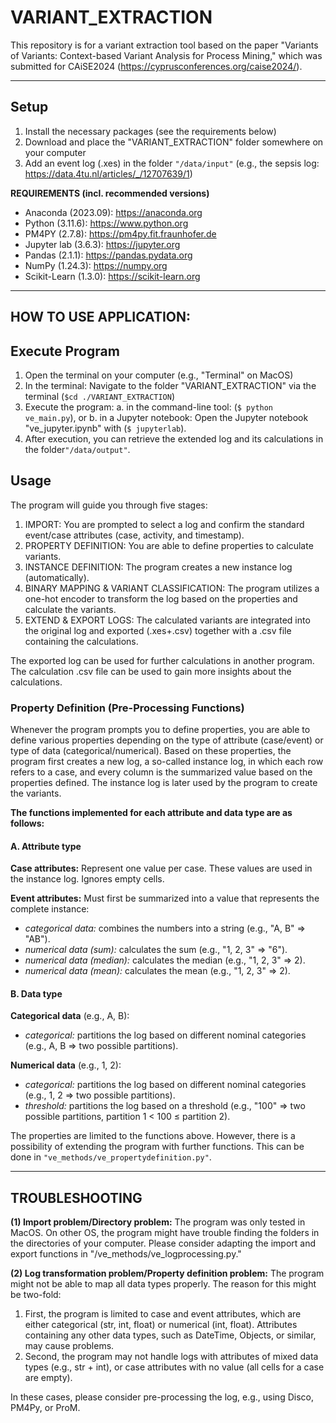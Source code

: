 # VARIANT_EXTRACTION
This repository is for a variant extraction tool based on the paper "Variants of Variants: Context-based Variant Analysis for Process Mining," which was submitted for CAiSE2024 (https://cyprusconferences.org/caise2024/). 

---

## Setup
1. Install the necessary packages (see the requirements below)
2. Download and place the "VARIANT_EXTRACTION" folder somewhere on your computer
3. Add an event log (.xes) in the folder `"/data/input"` (e.g., the sepsis log: https://data.4tu.nl/articles/_/12707639/1) 

**REQUIREMENTS (incl. recommended versions)**
* Anaconda (2023.09): https://anaconda.org 
* Python (3.11.6): https://www.python.org
* PM4PY (2.7.8): https://pm4py.fit.fraunhofer.de
* Jupyter lab (3.6.3): https://jupyter.org
* Pandas (2.1.1): https://pandas.pydata.org
* NumPy (1.24.3): https://numpy.org
* Scikit-Learn (1.3.0): https://scikit-learn.org

---
## HOW TO USE APPLICATION: 
## Execute Program
1. Open the terminal on your computer (e.g., "Terminal" on MacOS)
2. In the terminal: Navigate to the folder "VARIANT_EXTRACTION" via the terminal (`$cd ./VARIANT_EXTRACTION`)
3. Execute the program:
  a. in the command-line tool: (`$ python ve_main.py`), or
  b. in a Jupyter notebook: Open the Jupyter notebook "ve_jupyter.ipynb" with (`$ jupyterlab`).
4. After execution, you can retrieve the extended log and its calculations in the folder`"/data/output"`. 

## Usage
The program will guide you through five stages:
1. IMPORT: You are prompted to select a log and confirm the standard event/case attributes (case, activity, and timestamp).
2. PROPERTY DEFINITION: You are able to define properties to calculate variants.
3. INSTANCE DEFINITION: The program creates a new instance log (automatically).
4. BINARY MAPPING & VARIANT CLASSIFICATION: The program utilizes a one-hot encoder to transform the log based on the properties and calculate the variants.
5. EXTEND & EXPORT LOGS: The calculated variants are integrated into the original log and exported (.xes+.csv) together with a .csv file containing the calculations.

The exported log can be used for further calculations in another program. The calculation .csv file can be used to gain more insights about the calculations.

### Property Definition (Pre-Processing Functions)
Whenever the program prompts you to define properties, you are able to define various properties depending on the type of attribute (case/event) or type of data (categorical/numerical). Based on these properties, the program first creates a new log, a so-called instance log, in which each row refers to a case, and every column is the summarized value based on the properties defined. The instance log is later used by the program to create the variants.

**The functions implemented for each attribute and data type are as follows:**

#### A. Attribute type
**Case attributes:** Represent one value per case. These values are used in the instance log. Ignores empty cells.

**Event attributes:** Must first be summarized into a value that represents the complete instance:
- _categorical data:_ combines the numbers into a string (e.g., "A, B" => "AB").
- _numerical data (sum):_ calculates the sum (e.g., "1, 2, 3" => "6").
- _numerical data (median):_ calculates the median (e.g., "1, 2, 3" => 2).
- _numerical data (mean):_ calculates the mean (e.g., "1, 2, 3" => 2).

#### B. Data type

**Categorical data** (e.g., A, B):
- _categorical:_ partitions the log based on different nominal categories (e.g., A, B => two possible partitions).

**Numerical data** (e.g., 1, 2):
- _categorical:_ partitions the log based on different nominal categories (e.g., 1, 2 => two possible partitions).
- _threshold:_ partitions the log based on a threshold (e.g., "100" => two possible partitions, partition 1 < 100 ≤ partition 2).

The properties are limited to the functions above. However, there is a possibility of extending the program with further functions. This can be done in `"ve_methods/ve_propertydefinition.py"`. 
  
---
## TROUBLESHOOTING
**(1) Import problem/Directory problem:**
The program was only tested in MacOS. On other OS, the program might have trouble finding the folders in the directories of your computer. 
Please consider adapting the import and export functions in "/ve_methods/ve_logprocessing.py."

**(2) Log transformation problem/Property definition problem:**
The program might not be able to map all data types properly. The reason for this might be two-fold:
1. First, the program is limited to case and event attributes, which are either categorical (str, int, float) or numerical (int, float). Attributes containing any other data types, such as DateTime, Objects, or similar, may cause problems.
2. Second, the program may not handle logs with attributes of mixed data types (e.g., str + int), or case attributes with no value (all cells for a case are empty). 
   
In these cases, please consider pre-processing the log, e.g., using Disco, PM4Py, or ProM. 
